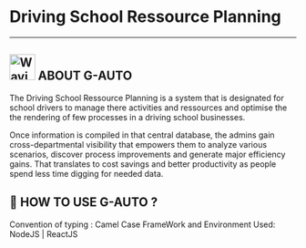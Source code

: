 # Driving School Ressource Planning

___
<H2> <img src="https://raw.githubusercontent.com/nixin72/nixin72/master/wave.gif" 
         alt="Waving hand animated gif"
         height="45"
         width="45" />
         ABOUT G-AUTO </H2>

The Driving School Ressource Planning is a system that is designated for school drivers to manage there activities and ressources and optimise the the rendering of few processes in a driving school businesses.

Once information is compiled in that central database, the admins gain cross-departmental visibility that empowers them to analyze various scenarios, discover process improvements and generate major efficiency gains. That translates to cost savings and better productivity as people spend less time digging for needed data.


## 📝 HOW TO USE G-AUTO ?




Convention of typing : Camel Case
FrameWork and Environment Used: NodeJS | ReactJS

